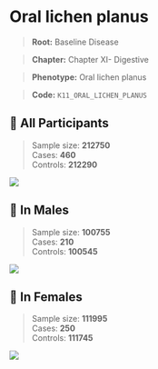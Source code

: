 # Oral lichen planus

> **Root:** Baseline Disease  

> **Chapter:** Chapter XI- Digestive  

> **Phenotype:** Oral lichen planus  

> **Code:** `K11_ORAL_LICHEN_PLANUS`

## 🧪 All Participants  
> Sample size: **212750**  
> Cases: **460**  
> Controls: **212290**
<img src="/Disease/Figures/ALL/Baseline/K11_ORAL_LICHEN_PLANUS.png"/>
<CsvTable src="/Disease_Data/ALL/Baseline/LG_K11_ORAL_LICHEN_PLANUS.csv" label="🔍 View full results" />

## 👨 In Males  
> Sample size: **100755**  
> Cases: **210**  
> Controls: **100545**
<img src="/Disease/Figures/Male/Baseline/K11_ORAL_LICHEN_PLANUS.png"/>
<CsvTable src="/Disease_Data/Male/Baseline/LG_K11_ORAL_LICHEN_PLANUS.csv" label="🔍 View full results" />

## 👩 In Females  
> Sample size: **111995**  
> Cases: **250**  
> Controls: **111745**
<img src="/Disease/Figures/Female/Baseline/K11_ORAL_LICHEN_PLANUS.png"/>
<CsvTable src="/Disease_Data/Female/Baseline/LG_K11_ORAL_LICHEN_PLANUS.csv" label="🔍 View full results" />
